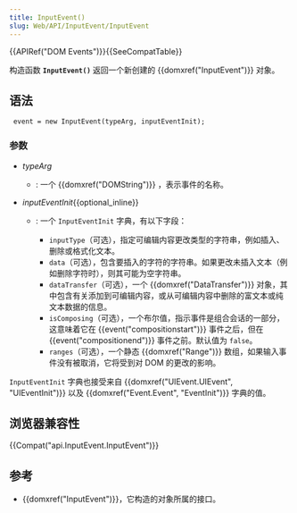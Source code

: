 ```yaml
---
title: InputEvent()
slug: Web/API/InputEvent/InputEvent
---
```

{{APIRef("DOM Events")}}{{SeeCompatTable}}

构造函数 **`InputEvent()`** 返回一个新创建的 {{domxref("InputEvent")}} 对象。

## 语法

```
 event = new InputEvent(typeArg, inputEventInit);
```

### 参数

- _typeArg_
  - : 一个 {{domxref("DOMString")}} ，表示事件的名称。
- _inputEventInit_{{optional_inline}}

  - : 一个 `InputEventInit` 字典，有以下字段：

    - `inputType`（可选），指定可编辑内容更改类型的字符串，例如插入、删除或格式化文本。
    - `data`（可选），包含要插入的字符的字符串。如果更改未插入文本（例如删除字符时），则其可能为空字符串。
    - `dataTransfer`（可选），一个 {{domxref("DataTransfer")}} 对象，其中包含有关添加到可编辑内容，或从可编辑内容中删除的富文本或纯文本数据的信息。
    - `isComposing`（可选），一个布尔值，指示事件是组合会话的一部分，这意味着它在 {{event("compositionstart")}} 事件之后，但在 {{event("compositionend")}} 事件之前。默认值为 `false`。
    - `ranges`（可选），一个静态 {{domxref("Range")}} 数组，如果输入事件没有被取消，它将受到对 DOM 的更改的影响。

`InputEventInit` 字典也接受来自 {{domxref("UIEvent.UIEvent", "UIEventInit")}} 以及 {{domxref("Event.Event", "EventInit")}} 字典的值。

## 浏览器兼容性

{{Compat("api.InputEvent.InputEvent")}}

## 参考

- {{domxref("InputEvent")}}，它构造的对象所属的接口。

